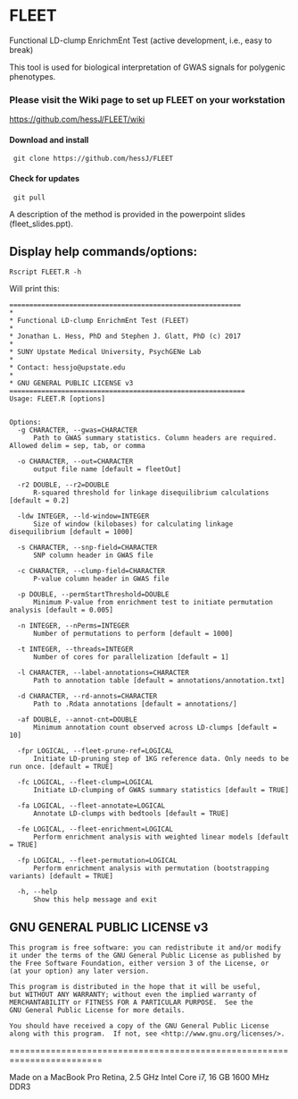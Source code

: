 # FLEET
Functional LD-clump EnrichmEnt Test (active development, i.e., easy to break)

This tool is used for biological interpretation of GWAS signals for polygenic phenotypes. 

### Please visit the Wiki page to set up FLEET on your workstation
https://github.com/hessJ/FLEET/wiki

#### Download and install

     git clone https://github.com/hessJ/FLEET

#### Check for updates

     git pull

A description of the method is provided in the powerpoint slides (fleet_slides.ppt).

## Display help commands/options:

    Rscript FLEET.R -h
  
  Will print this: 
  
  ```  
  ==========================================================
*
* Functional LD-clump EnrichmEnt Test (FLEET)
*
* Jonathan L. Hess, PhD and Stephen J. Glatt, PhD (c) 2017
*
* SUNY Upstate Medical University, PsychGENe Lab
*
* Contact: hessjo@upstate.edu
*
* GNU GENERAL PUBLIC LICENSE v3
===========================================================
Usage: FLEET.R [options]


Options:
	-g CHARACTER, --gwas=CHARACTER
		Path to GWAS summary statistics. Column headers are required. Allowed delim = sep, tab, or comma

	-o CHARACTER, --out=CHARACTER
		output file name [default = fleetOut]

	-r2 DOUBLE, --r2=DOUBLE
		R-squared threshold for linkage disequilibrium calculations [default = 0.2]

	-ldw INTEGER, --ld-window=INTEGER
		Size of window (kilobases) for calculating linkage disequilibrium [default = 1000]

	-s CHARACTER, --snp-field=CHARACTER
		SNP column header in GWAS file

	-c CHARACTER, --clump-field=CHARACTER
		P-value column header in GWAS file

	-p DOUBLE, --permStartThreshold=DOUBLE
		Minimum P-value from enrichment test to initiate permutation analysis [default = 0.005]

	-n INTEGER, --nPerms=INTEGER
		Number of permutations to perform [default = 1000]

	-t INTEGER, --threads=INTEGER
		Number of cores for parallelization [default = 1]

	-l CHARACTER, --label-annotations=CHARACTER
		Path to annotation table [default = annotations/annotation.txt]

	-d CHARACTER, --rd-annots=CHARACTER
		Path to .Rdata annotations [default = annotations/]

	-af DOUBLE, --annot-cnt=DOUBLE
		Minimum annotation count observed across LD-clumps [default = 10]

	-fpr LOGICAL, --fleet-prune-ref=LOGICAL
		Initiate LD-pruning step of 1KG reference data. Only needs to be run once. [default = TRUE]

	-fc LOGICAL, --fleet-clump=LOGICAL
		Initiate LD-clumping of GWAS summary statistics [default = TRUE]

	-fa LOGICAL, --fleet-annotate=LOGICAL
		Annotate LD-clumps with bedtools [default = TRUE]

	-fe LOGICAL, --fleet-enrichment=LOGICAL
		Perform enrichment analysis with weighted linear models [default = TRUE]

	-fp LOGICAL, --fleet-permutation=LOGICAL
		Perform enrichment analysis with permutation (bootstrapping variants) [default = TRUE]

	-h, --help
		Show this help message and exit

```




## GNU GENERAL PUBLIC LICENSE v3

    This program is free software: you can redistribute it and/or modify
    it under the terms of the GNU General Public License as published by
    the Free Software Foundation, either version 3 of the License, or
    (at your option) any later version.

    This program is distributed in the hope that it will be useful,
    but WITHOUT ANY WARRANTY; without even the implied warranty of
    MERCHANTABILITY or FITNESS FOR A PARTICULAR PURPOSE.  See the
    GNU General Public License for more details.

    You should have received a copy of the GNU General Public License
    along with this program.  If not, see <http://www.gnu.org/licenses/>.

========================================================================

Made on a MacBook Pro Retina, 2.5 GHz Intel Core i7, 16 GB 1600 MHz DDR3
